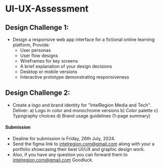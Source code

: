 # UI-UX-Assessment

## Design Challenge 1:
- Design a responsive web app interface for a fictional online learning platform, Provide:
    - User personas
    - User flow designs
    - Wireframes for key screens
    - A brief explanation of your design decisions
    - Desktop or mobile versions
    - Interactive prototype demonstrating responsiveness

## Design Challenge 2:
- Create a logo and brand identity for "IntelRegion Media and Tech". Deliver:
    a) Logo in color and monochrome versions
    b) Color palette
    c) Typography choices
    d) Brand usage guidelines (1-page summary)


#### Submission
  - Dealine for submission is Friday, 26th July, 2024.
  - Send the figma link to intelregion.com@gmail.com along with your a portfolio showcasing their best UI/UX and graphic design work.
  - Also, if you have any question you can forward them to intelregion.com@gmail.com
Goodluck.

